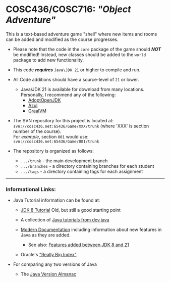 # COSC436/COSC716: *"Object Adventure"*

<!------------------------------------------------------------------------------------------
|  FOR BEST VIEWING RESULTS, USE A MARKDOWN VIEWER                                         |
|     IntelliJ has a built-in markdown viewer that should display this file automatically. |
|     VSCode requires that you double-click this file then use ctrl-shift-v to view it.    |
-------------------------------------------------------------------------------------------->

This is a text-based adventure game "shell" where new items and rooms can be added and modified as
the course progresses.

* Please note that the code in the `core` package of the game should ***NOT*** be modified!
  Instead, new classes should be added to the `world` package to add new functionality.


* This code ***requires*** `Java\JDK 21` or higher to compile and run.


* All Code additions should have a source-level of `21` or lower.
    * Java/JDK 21 is available for download from many locations. Personally, I recommend any of the
      following:
        * [AdoptOpenJDK](https://adoptopenjdk.net/)
        * [Azul](https://www.azul.com/downloads/#downloads-table-zulu)
        * [GraalVM](https://www.graalvm.org/)


* The SVN repository for this project is located at:  
  `svn://cosc436.net:65436/Game/XXX/trunk` (where 'XXX' is section number of the course).\
  For *example*, section `001` would use: `svn://cosc436.net:65436/Game/001/trunk`


* The repository is organized as follows:
    * `.../trunk` - the main development branch
    * `.../branches` - a directory containing branches for each student
    * `.../tags` - a directory containing tags for each assignment

-------------------------------------------------------------------------------------------------

### Informational Links:

* Java Tutorial information can be found at:

    * [JDK 8 Tutorial](https://docs.oracle.com/javase/tutorial/)
      Old, but still a good starting point

    * A collection of [Java tutorials from dev.java](https://dev.java/)

    * [Modern Documentation](https://docs.oracle.com/en/java/javase/index.html)
      including information about new features in Java as they are added.
        * See also: 
          [Features added between JDK 8 and 21](https://advancedweb.hu/a-categorized-list-of-all-java-and-jvm-features-since-jdk-8-to-21/)

    * Oracle's ["Really Big Index"](https://docs.oracle.com/javase/tutorial/reallybigindex.html)

* For comparing any two versions of Java
    * The [Java Version Almanac](https://javaalmanac.io/)
  